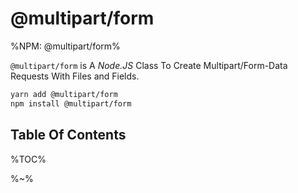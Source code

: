 # @multipart/form

%NPM: @multipart/form%

`@multipart/form` is A _Node.JS_ Class To Create Multipart/Form-Data Requests With Files and Fields.

```sh
yarn add @multipart/form
npm install @multipart/form
```

## Table Of Contents

%TOC%

%~%